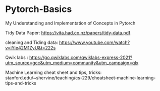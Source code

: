# Pytorch-Basics
My Understanding and Implementation of Concepts in Pytorch 

Tidy Data Paper: https://vita.had.co.nz/papers/tidy-data.pdf

cleaning and Tiding data: https://www.youtube.com/watch?v=iYie42M1ZyU&t=222s

Qwik labs : https://go.qwiklabs.com/qwiklabs-express-2021?utm_source=gcc&utm_medium=community&utm_campaign=qlx


Machine Learning cheat sheet and tips, tricks:  stanford.edu/~shervine/teaching/cs-229/cheatsheet-machine-learning-tips-and-tricks
